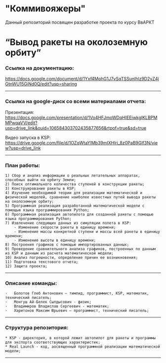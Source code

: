 # "Коммивояжеры"
Данный репозиторий посвящен разработке проекта по курсу ВвАРКТ

# “Вывод ракеты на околоземную орбиту”
### Ссылка на документацию: 
https://docs.google.com/document/d/1Yxf4MphG1J7vSqTSSunlhlz9D2yZ4jGtnWU15GiNd0Q/edit?usp=sharing
___
### Ссылка на google-диск со всеми материалами отчета:
Презентация:
https://docs.google.com/presentation/d/1Vo4HFJmoWDqHIEEiwkgIKLBPMMPwqaVV/edit?usp=drive_link&ouid=106584303702435877656&rtpof=true&sd=true

Видео запуска в KSP:
https://drive.google.com/file/d/1OZqWtaYlMb39mIXHlri_8z0PaB9Glf3N/view?usp=drive_link
___
### План работы: 

```
1) Сбор и анализ информации о реальных летательных аппаратах, способных выйти на орбиту Земли;
2) Поиск оптимального количества ступеней в конструкции ракеты;
3) Конструирование ракеты в KSP;
4) Изучение необходимой теории для реализации математической и физической моделей, сравнение наиболее известных путей вывода ракеты на околоземную орбиту;
5) Программная реализация разработанной математической модели с помощью языка программирования Python;
6) Программная реализация автопилота для созданной ракеты с помощью языка программирования Python;
7) Извлечение следующих данных из симуляции полета в KSP:
    - Изменение скорости ракеты в единицу времени;
    - Изменение массы конкретной ступени и массы всей ракеты в единицу времени;
    - Изменение высоты в единицу времени;
8) Построения графиков с помощью импортированных данных;
9) Проведение сравнительного анализа графиков, построенных по данным из KSP и данным из расчета математической модели;
10) Анализ погрешности, определение причин ее возникновения;
11) Подготовка текстового отчета;
12) Защита проекта;
```
___
### Описание команды: 

```
·   Болотов Глеб Антонович – тимлид, программист, KSP, математик, технический писатель;
·   Монгуш Ай-Белек Сылдысович - физик;
·   Владимиров Владислав Сергеевич - математик;
·   Харитонов Максим Юрьевич – программист, технический писатель;
```
___
### Структура репозитория: 

```
* KSP - директория, в которой лежит автопилот для ракеты и программы для экспорта соответствующих характеристик;
* Real Launch - код, аосвященный программной реализации математической модели;
```
___
